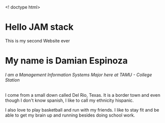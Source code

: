 <! doctype html> 
<html> 
  <head> 
    <title> ISTM 310 JAMStack</title> 
  </head> 
<body> 
 <h1>Hello JAM stack</h1>
   <p> This is my second Website ever</p> 
  </body>
</head>
<h1> My name is Damian Espinoza </h1>
<h6> I am a Management Information Systems Major here at TAMU - College Station </h6> 
<body> 
<p> I come from a small down called Del Rio, Texas. It is a border town and even though I don't know spanish, I like to call my ethnicity hispanic. </p> 
<p> I also love to play basketball and run with my friends. I like to stay fit and be able to get my brain up and running besides doing school work. </p>
